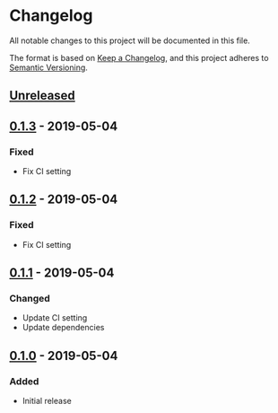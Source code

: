 # Changelog
All notable changes to this project will be documented in this file.

The format is based on [Keep a Changelog](https://keepachangelog.com/en/1.0.0/),
and this project adheres to [Semantic Versioning](https://semver.org/spec/v2.0.0.html).

## [Unreleased]

## [0.1.3] - 2019-05-04
### Fixed
- Fix CI setting

## [0.1.2] - 2019-05-04
### Fixed
- Fix CI setting

## [0.1.1] - 2019-05-04
### Changed
- Update CI setting
- Update dependencies

## [0.1.0] - 2019-05-04
### Added
- Initial release

[Unreleased]: https://github.com/sankaku-deltalab/guntree-viewer/compare/0.1.3...HEAD
[0.1.3]: https://github.com/sankaku-deltalab/guntree-viewer/compare/0.1.2...0.1.3
[0.1.2]: https://github.com/sankaku-deltalab/guntree-viewer/compare/0.1.1...0.1.2
[0.1.1]: https://github.com/sankaku-deltalab/guntree-viewer/compare/0.1.0...0.1.1
[0.1.0]: https://github.com/sankaku-deltalab/guntree-viewer/releases/tag/0.1.0
